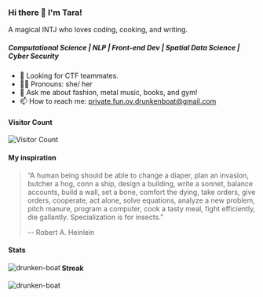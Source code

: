 ### Hi there 👋 I'm Tara!

A magical INTJ who loves coding, cooking, and writing.

##### Computational Science | NLP | Front-end Dev | Spatial Data Science | Cyber Security

- 🌱 Looking for CTF teammates.
- 👩‍💻 Pronouns: she/ her
- 💬 Ask me about fashion, metal music, books, and gym!
- 📫 How to reach me: private.fun.ov.drunkenboat@gmail.com


#### Visitor Count
![Visitor Count](https://profile-counter.glitch.me/drunken-boat/count.svg)

#### My inspiration
> “A human being should be able to change a diaper, plan an invasion, butcher a hog, conn a ship, design a building, write a sonnet, balance accounts, build a wall, set a bone, comfort the dying, take orders, give orders, cooperate, act alone, solve equations, analyze a new problem, pitch manure, program a computer, cook a tasty meal, fight efficiently, die gallantly. Specialization is for insects.”
> 
> -- Robert A. Heinlein

#### Stats
<p><img align="left" src="https://github-readme-stats.vercel.app/api?username=drunken-boat" alt="drunken-boat" /></p>

#### Streak
<p><img align="left" src="https://github-readme-streak-stats.herokuapp.com/?user=drunken-boat&" alt="drunken-boat" /></p>
